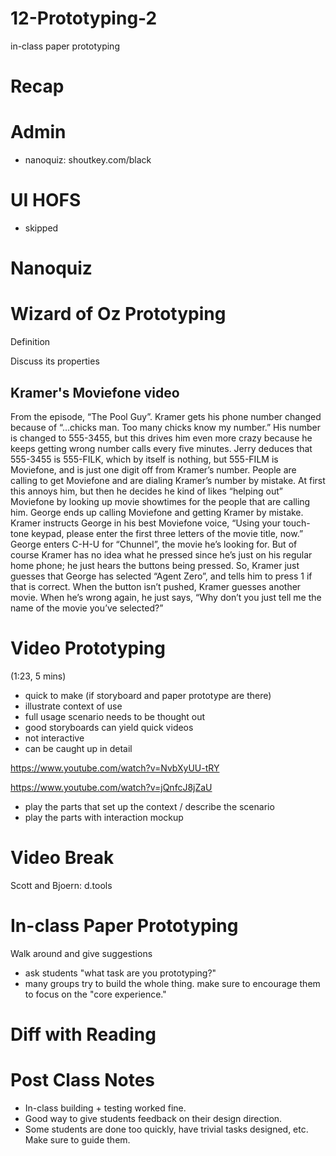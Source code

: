 # 12-Prototyping-2

in-class paper prototyping

# Recap


# Admin
- nanoquiz: shoutkey.com/black

# UI HOFS
- skipped

# Nanoquiz


# Wizard of Oz Prototyping
Definition

Discuss its properties

## Kramer's Moviefone video

From the episode, “The Pool Guy”. Kramer gets his phone number changed because of “…chicks man. Too many chicks know my number.” His number is changed to 555-3455, but this drives him even more crazy because he keeps getting wrong number calls every five minutes. Jerry deduces that 555-3455 is 555-FILK, which by itself is nothing, but 555-FILM is Moviefone, and is just one digit off from Kramer’s number. People are calling to get Moviefone and are dialing Kramer’s number by mistake. At first this annoys him, but then he decides he kind of likes “helping out” Moviefone by looking up movie showtimes for the people that are calling him. George ends up calling Moviefone and getting Kramer by mistake. Kramer instructs George in his best Moviefone voice, “Using your touch-tone keypad, please enter the first three letters of the movie title, now.” George enters C-H-U for “Chunnel”, the movie he’s looking for. But of course Kramer has no idea what he pressed since he’s just on his regular home phone; he just hears the buttons being pressed. So, Kramer just guesses that George has selected “Agent Zero”, and tells him to press 1 if that is correct. When the button isn’t pushed, Kramer guesses another movie. When he’s wrong again, he just says, “Why don’t you just tell me the name of the movie you’ve selected?”


# Video Prototyping 
(1:23, 5 mins)

- quick to make (if storyboard and paper prototype are there)
- illustrate context of use
- full usage scenario needs to be thought out
- good storyboards can yield quick videos
- not interactive
- can be caught up in detail

https://www.youtube.com/watch?v=NvbXyUU-tRY

https://www.youtube.com/watch?v=jQnfcJ8jZaU

- play the parts that set up the context / describe the scenario
- play the parts with interaction mockup


# Video Break
Scott and Bjoern: d.tools


# In-class Paper Prototyping
Walk around and give suggestions
- ask students "what task are you prototyping?"
- many groups try to build the whole thing. make sure to encourage them to focus on the "core experience."


# Diff with Reading


# Post Class Notes
- In-class building + testing worked fine.
- Good way to give students feedback on their design direction.
- Some students are done too quickly, have trivial tasks designed, etc. Make sure to guide them.


